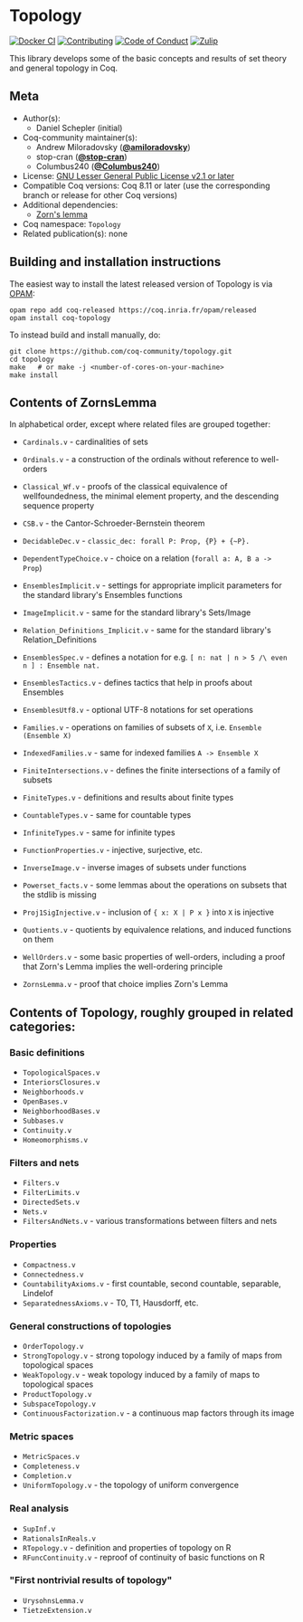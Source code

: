 <!---
This file was generated from `meta.yml`, please do not edit manually.
Follow the instructions on https://github.com/coq-community/templates to regenerate.
--->
# Topology

[![Docker CI][docker-action-shield]][docker-action-link]
[![Contributing][contributing-shield]][contributing-link]
[![Code of Conduct][conduct-shield]][conduct-link]
[![Zulip][zulip-shield]][zulip-link]

[docker-action-shield]: https://github.com/coq-community/topology/workflows/Docker%20CI/badge.svg?branch=master
[docker-action-link]: https://github.com/coq-community/topology/actions?query=workflow:"Docker%20CI"

[contributing-shield]: https://img.shields.io/badge/contributions-welcome-%23f7931e.svg
[contributing-link]: https://github.com/coq-community/manifesto/blob/master/CONTRIBUTING.md

[conduct-shield]: https://img.shields.io/badge/%E2%9D%A4-code%20of%20conduct-%23f15a24.svg
[conduct-link]: https://github.com/coq-community/manifesto/blob/master/CODE_OF_CONDUCT.md

[zulip-shield]: https://img.shields.io/badge/chat-on%20zulip-%23c1272d.svg
[zulip-link]: https://coq.zulipchat.com/#narrow/stream/237663-coq-community-devs.20.26.20users



This library develops some of the basic concepts
and results of set theory and general topology in Coq.


## Meta

- Author(s):
  - Daniel Schepler (initial)
- Coq-community maintainer(s):
  - Andrew Miloradovsky ([**@amiloradovsky**](https://github.com/amiloradovsky))
  - stop-cran ([**@stop-cran**](https://github.com/stop-cran))
  - Columbus240 ([**@Columbus240**](https://github.com/Columbus240))
- License: [GNU Lesser General Public License v2.1 or later](LICENSE)
- Compatible Coq versions: Coq 8.11 or later (use the corresponding branch or release for other Coq versions)
- Additional dependencies:
  - [Zorn's lemma](https://github.com/coq-community/zorns-lemma)
- Coq namespace: `Topology`
- Related publication(s): none

## Building and installation instructions

The easiest way to install the latest released version of Topology
is via [OPAM](https://opam.ocaml.org/doc/Install.html):

```shell
opam repo add coq-released https://coq.inria.fr/opam/released
opam install coq-topology
```

To instead build and install manually, do:

``` shell
git clone https://github.com/coq-community/topology.git
cd topology
make   # or make -j <number-of-cores-on-your-machine> 
make install
```


## Contents of ZornsLemma

In alphabetical order, except where related files are grouped together:

- `Cardinals.v` - cardinalities of sets
- `Ordinals.v` - a construction of the ordinals without reference to well-orders

- `Classical_Wf.v` - proofs of the classical equivalence of wellfoundedness, the minimal element property, and the descending sequence property

- `CSB.v` - the Cantor-Schroeder-Bernstein theorem

- `DecidableDec.v` - `classic_dec: forall P: Prop, {P} + {~P}.`

- `DependentTypeChoice.v` - choice on a relation (`forall a: A, B a -> Prop`)

- `EnsemblesImplicit.v` - settings for appropriate implicit parameters for the standard library's Ensembles functions
- `ImageImplicit.v` - same for the standard library's Sets/Image
- `Relation_Definitions_Implicit.v` - same for the standard library's Relation_Definitions

- `EnsemblesSpec.v` - defines a notation for e.g. `[ n: nat | n > 5 /\ even n ] : Ensemble nat.`

- `EnsemblesTactics.v` - defines tactics that help in proofs about Ensembles

- `EnsemblesUtf8.v` - optional UTF-8 notations for set operations

- `Families.v` - operations on families of subsets of `X`, i.e. `Ensemble (Ensemble X)`
- `IndexedFamilies.v` - same for indexed families `A -> Ensemble X`

- `FiniteIntersections.v` - defines the finite intersections of a family of subsets

- `FiniteTypes.v` - definitions and results about finite types
- `CountableTypes.v` - same for countable types
- `InfiniteTypes.v` - same for infinite types

- `FunctionProperties.v` - injective, surjective, etc.

- `InverseImage.v` - inverse images of subsets under functions

- `Powerset_facts.v` - some lemmas about the operations on subsets that the stdlib is missing

- `Proj1SigInjective.v` - inclusion of `{ x: X | P x }` into `X` is injective

- `Quotients.v` - quotients by equivalence relations, and induced functions on them

- `WellOrders.v` - some basic properties of well-orders, including a proof that Zorn's Lemma implies the well-ordering principle

- `ZornsLemma.v` - proof that choice implies Zorn's Lemma

## Contents of Topology, roughly grouped in related categories:

### Basic definitions

- `TopologicalSpaces.v`
- `InteriorsClosures.v`
- `Neighborhoods.v`
- `OpenBases.v`
- `NeighborhoodBases.v`
- `Subbases.v`
- `Continuity.v`
- `Homeomorphisms.v`

### Filters and nets

- `Filters.v`
- `FilterLimits.v`
- `DirectedSets.v`
- `Nets.v`
- `FiltersAndNets.v` - various transformations between filters and nets

### Properties

- `Compactness.v`
- `Connectedness.v`
- `CountabilityAxioms.v` - first countable, second countable, separable, Lindelof
- `SeparatednessAxioms.v` - T0, T1, Hausdorff, etc.

### General constructions of topologies

- `OrderTopology.v`
- `StrongTopology.v` - strong topology induced by a family of maps from
topological spaces
- `WeakTopology.v` - weak topology induced by a family of maps to
topological spaces
- `ProductTopology.v`
- `SubspaceTopology.v`
- `ContinuousFactorization.v` - a continuous map factors through its image

### Metric spaces

- `MetricSpaces.v`
- `Completeness.v`
- `Completion.v`
- `UniformTopology.v` - the topology of uniform convergence

### Real analysis

- `SupInf.v`
- `RationalsInReals.v`
- `RTopology.v` - definition and properties of topology on R
- `RFuncContinuity.v` - reproof of continuity of basic functions on R

### "First nontrivial results of topology"

- `UrysohnsLemma.v`
- `TietzeExtension.v`
